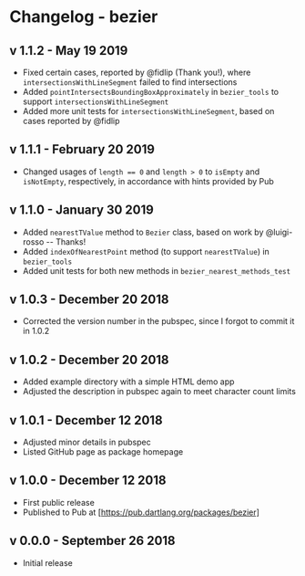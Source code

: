 # Changelog - bezier

## v 1.1.2 - May 19 2019

- Fixed certain cases, reported by @fidlip (Thank you!), where `intersectionsWithLineSegment` failed to find intersections
- Added `pointIntersectsBoundingBoxApproximately` in `bezier_tools` to support `intersectionsWithLineSegment`
- Added more unit tests for `intersectionsWithLineSegment`, based on cases reported by @fidlip

## v 1.1.1 - February 20 2019

- Changed usages of `length == 0` and `length > 0` to `isEmpty` and `isNotEmpty`,
  respectively, in accordance with hints provided by Pub

## v 1.1.0 - January 30 2019

- Added `nearestTValue` method to `Bezier` class, based on work by @luigi-rosso -- Thanks!
- Added `indexOfNearestPoint` method (to support `nearestTValue`) in `bezier_tools`
- Added unit tests for both new methods in `bezier_nearest_methods_test`

## v 1.0.3 - December 20 2018

- Corrected the version number in the pubspec, since I forgot to commit it in 1.0.2

## v 1.0.2 - December 20 2018

- Added example directory with a simple HTML demo app
- Adjusted the description in pubspec again to meet character count limits

## v 1.0.1 - December 12 2018

- Adjusted minor details in pubspec
- Listed GitHub page as package homepage

## v 1.0.0 - December 12 2018

- First public release
- Published to Pub at [https://pub.dartlang.org/packages/bezier]

## v 0.0.0 - September 26 2018

- Initial release
